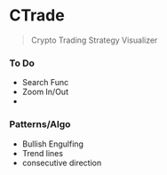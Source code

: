# CTrade
> Crypto Trading Strategy Visualizer



### To Do
- Search Func
- Zoom In/Out
- 

### Patterns/Algo
- Bullish Engulfing
- Trend lines
- consecutive direction
